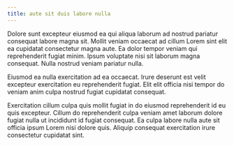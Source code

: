 ```yaml
---
title: aute sit duis labore nulla
---
```


Dolore sunt excepteur eiusmod ea qui aliqua laborum ad nostrud pariatur consequat labore magna sit. Mollit veniam occaecat ad cillum Lorem sint elit ea cupidatat consectetur magna aute. Ea dolor tempor veniam qui reprehenderit fugiat minim. Ipsum voluptate nisi sit laborum magna consequat. Nulla nostrud veniam pariatur nulla.

Eiusmod ea nulla exercitation ad ea occaecat. Irure deserunt est velit excepteur exercitation eu reprehenderit fugiat. Elit elit officia nisi tempor do veniam anim culpa nostrud fugiat cupidatat consequat.

Exercitation cillum culpa quis mollit fugiat in do eiusmod reprehenderit id eu quis excepteur. Cillum do reprehenderit culpa veniam amet laborum dolore fugiat nulla ut incididunt id fugiat consequat. Ea culpa labore nulla aute sit officia ipsum Lorem nisi dolore quis. Aliquip consequat exercitation irure consectetur cupidatat sint.